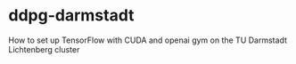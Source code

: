 # ddpg-darmstadt
How to set up TensorFlow with CUDA and openai gym on the TU Darmstadt Lichtenberg cluster

